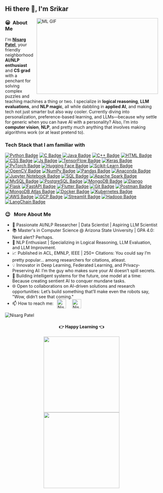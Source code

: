 ## Hi there 👋, I'm Srikar

<img align="right" alt="ML GIF" height=250 width=400 src="https://user-images.githubusercontent.com/74038190/212749447-bfb7e725-6987-49d9-ae85-2015e3e7cc41.gif"/></img>
### 😀 &nbsp;About Me
I'm **[Nisarg Patel](https://github.com/Nisarg-P-Patel)**, your friendly neighborhood **AI/NLP enthusiast** and **CS grad** with a penchant for solving complex puzzles and teaching machines a thing or two. I specialize in **logical reasoning**, **LLM evaluations**, and **NLP magic**, all while dabbling in **applied AI**, and making tech not just smarter but also way cooler. Currently diving into personalization, preference-based learning, and LLMs—because why settle for generic when you can have AI with a personality? Also, I’m into **computer vision**, **NLP**, and pretty much anything that involves making algorithms work (or at least pretend to).

### Tech Stack that I am familiar with
[![Python Badge](https://img.shields.io/badge/Python-FFD43B?style=for-the-badge&logo=python&logoColor=darkgreen)](https://www.python.org/) 
[![C Badge](https://img.shields.io/badge/c-%2300599C.svg?style=for-the-badge&logo=c&logoColor=white)](https://en.wikipedia.org/wiki/C_(programming_language))
[![Java Badge](https://img.shields.io/badge/Java-ED8B00?style=for-the-badge&logo=java&logoColor=white)](https://www.oracle.com/java/technologies/) 
[![C++ Badge](https://img.shields.io/badge/C++-00599C?style=for-the-badge&logo=c%2B%2B&logoColor=white)](https://isocpp.org/)
[![HTML Badge](https://img.shields.io/badge/HTML5-E34F26?style=for-the-badge&logo=html5&logoColor=white)](https://www.w3schools.com/html/) 
[![CSS Badge](https://img.shields.io/badge/CSS-239120?&style=for-the-badge&logo=css3&logoColor=white)](https://www.w3schools.com/css/) 
[![Js Badge](https://img.shields.io/badge/JavaScript-F7DF1E?style=for-the-badge&logo=javascript&logoColor=black)](https://developer.mozilla.org/en-US/docs/Web/JavaScript) 
[![TensorFlow Badge](https://img.shields.io/badge/TensorFlow-FF6F00?style=for-the-badge&logo=tensorflow&logoColor=white)](https://www.tensorflow.org/)
[![Keras Badge](https://img.shields.io/badge/Keras-D00000?style=for-the-badge&logo=keras&logoColor=white)](https://keras.io/)
[![PyTorch Badge](https://img.shields.io/badge/PyTorch-EE4C2C?style=for-the-badge&logo=pytorch&logoColor=white)](https://pytorch.org/)
[![Hugging Face Badge](https://img.shields.io/badge/Hugging%20Face-FFCA28?style=for-the-badge&logo=huggingface&logoColor=black)](https://huggingface.co/)
[![Scikit-Learn Badge](https://img.shields.io/badge/Scikit%20Learn-F7931E?style=for-the-badge&logo=scikit-learn&logoColor=white)](https://scikit-learn.org/)
[![OpenCV Badge](https://img.shields.io/badge/OpenCV-5C3EE8?style=for-the-badge&logo=opencv&logoColor=white)](https://opencv.org/)
[![NumPy Badge](https://img.shields.io/badge/Numpy-013243?style=for-the-badge&logo=numpy&logoColor=white)](https://numpy.org/)
[![Pandas Badge](https://img.shields.io/badge/Pandas-150458?style=for-the-badge&logo=pandas&logoColor=white)](https://pandas.pydata.org/)
[![Anaconda Badge](https://img.shields.io/badge/Anaconda-44A833?style=for-the-badge&logo=anaconda&logoColor=white)](https://www.anaconda.com/)
[![Jupyter Notebook Badge](https://img.shields.io/badge/Jupyter%20Notebook-F37626?style=for-the-badge&logo=jupyter&logoColor=white)](https://jupyter.org/)
[![SQL Badge](https://img.shields.io/badge/SQL-336791?style=for-the-badge&logo=postgresql&logoColor=white)](https://www.postgresql.org/)
[![Apache Spark Badge](https://img.shields.io/badge/Apache%20Spark-E25A1C?style=for-the-badge&logo=apachespark&logoColor=white)](https://spark.apache.org/)
[![MySQL Badge](https://img.shields.io/badge/MySQL-4479A1?style=for-the-badge&logo=mysql&logoColor=white)](https://www.mysql.com/)
[![PostgreSQL Badge](https://img.shields.io/badge/PostgreSQL-336791?style=for-the-badge&logo=postgresql&logoColor=white)](https://www.postgresql.org/)
[![MongoDB Badge](https://img.shields.io/badge/MongoDB-47A248?style=for-the-badge&logo=mongodb&logoColor=white)](https://www.mongodb.com/)
[![Django](https://img.shields.io/badge/django-%23092E20.svg?style=for-the-badge&logo=django&logoColor=white)](https://www.djangoproject.com/) 
[![Flask](https://img.shields.io/badge/flask-%23000.svg?style=for-the-badge&logo=flask&logoColor=white)](https://flask.palletsprojects.com/en/2.0.x/) 
[![FastAPI Badge](https://img.shields.io/badge/FastAPI-009688?style=for-the-badge&logo=fastapi&logoColor=white)](https://fastapi.tiangolo.com/)
[![Flutter Badge](https://img.shields.io/badge/Flutter-02569B?style=for-the-badge&logo=flutter&logoColor=white)](https://flutter.dev/)
[![Git Badge](https://img.shields.io/badge/Git-F05032?style=for-the-badge&logo=git&logoColor=white)](https://git-scm.com/)
[![Postman Badge](https://img.shields.io/badge/Postman-FF6C37?style=for-the-badge&logo=postman&logoColor=white)](https://www.postman.com/)
[![MongoDB Atlas Badge](https://img.shields.io/badge/MongoDB%20Atlas-47A248?style=for-the-badge&logo=mongodb&logoColor=white)](https://www.mongodb.com/cloud/atlas)
[![Docker Badge](https://img.shields.io/badge/Docker-2496ED?style=for-the-badge&logo=docker&logoColor=white)](https://www.docker.com/)
[![Kubernetes Badge](https://img.shields.io/badge/Kubernetes-326CE5?style=for-the-badge&logo=kubernetes&logoColor=white)](https://kubernetes.io/)
[![AWS Badge](https://img.shields.io/badge/AWS-232F3E?style=for-the-badge&logo=amazonaws&logoColor=white)](https://aws.amazon.com/)
[![GCP Badge](https://img.shields.io/badge/GCP-4285F4?style=for-the-badge&logo=googlecloud&logoColor=white)](https://cloud.google.com/)
[![Streamlit Badge](https://img.shields.io/badge/Streamlit-FF4B4B?style=for-the-badge&logo=streamlit&logoColor=white)](https://streamlit.io/)
[![Hadoop Badge](https://img.shields.io/badge/Hadoop-66CCFF?style=for-the-badge&logo=apachehadoop&logoColor=black)](https://hadoop.apache.org/)
[![LangChain Badge](https://img.shields.io/badge/LangChain-2E8B57?style=for-the-badge)](https://langchain.com/)
<!-- [![FastAPI Badge](https://img.shields.io/badge/FastAPI-009688?style=for-the-badge&logo=fastapi&logoColor=white)](https://fastapi.tiangolo.com/)  -->

### 😉 &nbsp; More About Me

- 🚀 Passionate AI/NLP Researcher | Data Scientist | Aspiring LLM Scientist
- 📚 Master's in Computer Science @ Arizona State University | GPA 4.0: Nerd alert? Perhaps. 
- 🧠 NLP Enthusiast | Specializing in Logical Reasoning, LLM Evaluation, and LLM Improvment.
- 📈 Published in ACL, EMNLP, IEEE | 250+ Citations: You could say I’m pretty popular… among researchers for citations, atleast.
- 💡 Innovator in Deep Learning, Federated Learning, and Privacy-Preserving AI: I’m the guy who makes sure your AI doesn’t spill secrets.
- 🤖 Building intelligent systems for the future, one model at a time: Because creating sentient AI to conquer mundane tasks.
- 🌐 Open to collaborations on AI-driven solutions and research opportunities: Let’s build something that’ll make even the robots say, "Wow, didn’t see that coming."
- 📫 How to reach me: &nbsp; [<img align = "center" alt="Nisarg Patel | LinkedIn" height="30px" src="https://cdn-icons-png.flaticon.com/512/3536/3536505.png"/>](https://www.linkedin.com/in/nisarg-p-patel/) &nbsp; &nbsp; [<img align = "center" alt="Nisarg Patel | Mail" height="30px" src="https://cdn-icons-png.flaticon.com/512/732/732200.png"/>](mailto:nppatel7@asu.com) &nbsp;
 
<p> <img src="https://komarev.com/ghpvc/?username=nisarg-p-patel&label=Profile%20views&color=0e75b6&style=flat" alt="Nisarg Patel" /></p>


<div align="center">
  <h4> 
    👉 Happy Learning 👈 
  </h4>
</div>
<p align="center">
  <a href="https://github.com/Nisarg-P-Patel">
    <img height="250em" src="https://github-readme-stats.vercel.app/api?username=Nisarg-P-Patel&show_icons=true&theme=radical&rank_icon=github"/><br>
    <img height="250em" src="https://github-readme-stats.vercel.app/api/top-langs/?username=Nisarg-P-Patel&theme=radical&hide_border=true&langs_count=10&layout=compact&card_width=250&border_radius=12&custom_title=Top%20Languages"/>
  </a>
</p>

